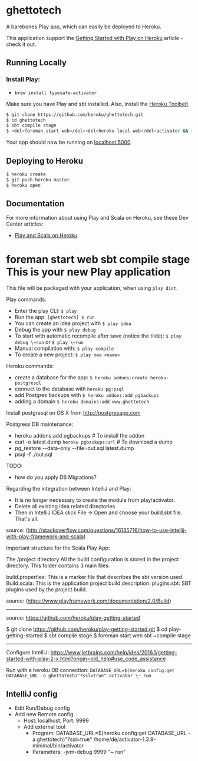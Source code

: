 # ghettotech

A barebones Play app, which can easily be deployed to Heroku.

This application support the [Getting Started with Play on Heroku](https://devcenter.heroku.com/articles/getting-started-with-play-on-heroku) article - check it out.

## Running Locally

### Install Play:
 - `brew install typesafe-activator`

Make sure you have Play and sbt installed.  Also, install the [Heroku Toolbelt](https://toolbelt.heroku.com/).

```sh
$ git clone https://github.com/heroku/ghettotech.git
$ cd ghettotech
$ sbt compile stage
$ <del>foreman start web</del><del>heroku local web</del>activator && ~ run
```

Your app should now be running on [localhost:5000](http://localhost:5000/).

## Deploying to Heroku

```sh
$ heroku create
$ git push heroku master
$ heroku open
```

## Documentation

For more information about using Play and Scala on Heroku, see these Dev Center articles:

- [Play and Scala on Heroku](https://devcenter.heroku.com/categories/language-support#scala-and-play)

foreman start web
sbt compile stage
This is your new Play application
=====================================

This file will be packaged with your application, when using `play dist`.

Play commands:

* Enter the play CLI: `$ play`
* Run the app: `[ghettotech] $ run`
* You can create an idea project with  `$ play idea`
* Debug the app with `$ play debug`
* To start with automatic recompile after save (notice the tilde): `$ play debug \~run` or `$ play \~run`
* Manual compilation with: `$ play compile`
* To create a new project: `$ play new <name>`


Heroku commands:

* create a database for the app: `$ heroku addons:create heroku-postgresql`
* connect to the database with `heroku pg:psql`
* add Postgres backups with `$ heroku addons:add pgbackups`
* adding a domain `$ heroku domains:add www.ghettotech`

Install postgresql on OS X from http://postgresapp.com

Postgress DB maintenance:

* heroku addons:add pgbackups # To install the addon
* curl -o latest.dump `heroku pgbackups:url` # To download a dump
* pg_restore --data-only --file=out.sql latest.dump
* psql -f ./out.sql


TODO:

* how do you apply DB Migrations?



Regarding the integration between IntelliJ and Play:

* It is no longer necessary to create the module from play/activator.
* Delete all existing idea related directories
* Then in IntelliJ IDEA click File -> Open and choose your build.sbt file. That's all.

source: (http://stackoverflow.com/questions/16135716/how-to-use-intellij-with-play-framework-and-scala)



Important structure for the Scala Play App:

The /project directory
All the build configuration is stored in the project directory. This folder contains 3 main files:

build.properties: This is a marker file that describes the sbt version used.
Build.scala: This is the application project build description.
plugins.sbt: SBT plugins used by the project build.

source: (https://www.playframework.com/documentation/2.0/Build)


------

source: https://github.com/heroku/play-getting-started

$ git clone https://github.com/heroku/play-getting-started.git
$ cd play-getting-started
$ sbt compile stage
$ foreman start web
sbt \~compile stage


---

Configure IntelliJ: https://www.jetbrains.com/help/idea/2016.1/getting-started-with-play-2-x.html?origin=old_help#use_code_assistance

Run with a heroku DB connection: `DATABASE_URL=$(heroku config:get DATABASE_URL -a ghettotech)"?ssl=true" activator \~ run`


## IntelliJ config
- Edit Run/Debug config
- Add new Remote config
  - Host: localhost, Port: 9999
  - Add external tool
    - Program:  DATABASE_URL=$(heroku config:get DATABASE_URL -a ghettotech)"?ssl=true" /home/de/activator-1.3.9-minimal/bin/activator
    - Parameters: -jvm-debug 9999 "~ run"
